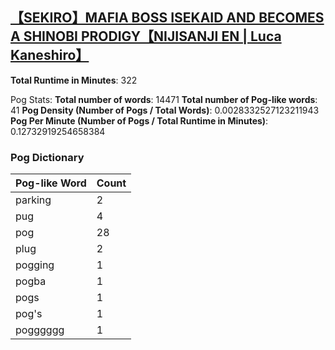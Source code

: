 ## [【SEKIRO】MAFIA BOSS ISEKAID AND BECOMES A SHINOBI PRODIGY【NIJISANJI EN | Luca Kaneshiro】](https://www.youtube.com/watch?v=10jTZGw84Ko)
**Total Runtime in Minutes**: 322

Pog Stats:
   **Total number of words**: 14471
   **Total number of Pog-like words**: 41
   **Pog Density (Number of Pogs / Total Words)**: 0.0028332527123211943
   **Pog Per Minute (Number of Pogs / Total Runtime in Minutes)**: 0.12732919254658384

### Pog Dictionary
Pog-like Word | Count
--- | ---
parking | 2
pug | 4
pog | 28
plug | 2
pogging | 1
pogba | 1
pogs | 1
pog's | 1
pogggggg | 1
